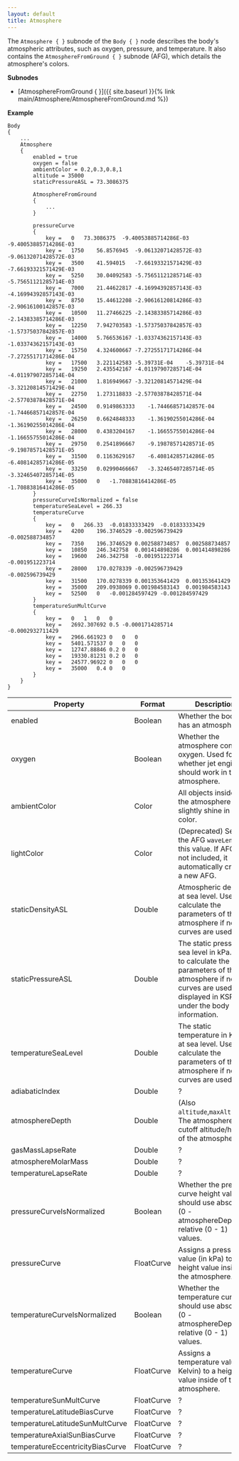```yaml
---
layout: default
title: Atmosphere
---
```


The `Atmosphere { }` subnode of the `Body { }` node describes the body's atmospheric attributes, such as oxygen, pressure, and temperature. It also contains the `AtmosphereFromGround { }` subnode (AFG), which details the atmosphere's colors.

**Subnodes**
* [AtmosphereFromGround { }]({{ site.baseurl }}{% link main/Atmosphere/AtmosphereFromGround.md %})

**Example**
```
Body
{
	...
	Atmosphere
	{
		enabled = true
		oxygen = false
		ambientColor = 0.2,0.3,0.8,1
		altitude = 35000
		staticPressureASL = 73.3086375

		AtmosphereFromGround
		{
			...
		}

		pressureCurve
		{
			key =	0	73.3086375	-9.40053885714286E-03	-9.40053885714286E-03
			key =	1750	56.8576945	-9.06132071428572E-03	-9.06132071428572E-03
			key =	3500	41.594015	-7.66193321571429E-03	-7.66193321571429E-03
			key =	5250	30.04092583	-5.75651121285714E-03	-5.75651121285714E-03
			key =	7000	21.44622817	-4.16994392857143E-03	-4.16994392857143E-03
			key =	8750	15.44612208	-2.90616120814286E-03	-2.90616100142857E-03
			key =	10500	11.27466225	-2.14383385714286E-03	-2.14383385714286E-03
			key =	12250	7.942703583	-1.57375037842857E-03	-1.57375037842857E-03
			key =	14000	5.766536167	-1.03374362157143E-03	-1.03374362157143E-03
			key =	15750	4.324600667	-7.27255171714286E-04	-7.27255171714286E-04
			key =	17500	3.221142583	-5.39731E-04	-5.39731E-04
			key =	19250	2.435542167	-4.01197907285714E-04	-4.01197907285714E-04
			key =	21000	1.816949667	-3.32120814571429E-04	-3.32120814571429E-04
			key =	22750	1.273118833	-2.57703878428571E-04	-2.57703878428571E-04
			key =	24500	0.9149863333	-1.74466857142857E-04	-1.74466857142857E-04
			key =	26250	0.6624848333	-1.36190255014286E-04	-1.36190255014286E-04
			key =	28000	0.4383204167	-1.16655755014286E-04	-1.16655755014286E-04
			key =	29750	0.2541896667	-9.19878571428571E-05	-9.19878571428571E-05
			key =	31500	0.1163629167	-6.40814285714286E-05	-6.40814285714286E-05
			key =	33250	0.02990466667	-3.32465407285714E-05	-3.32465407285714E-05
			key =	35000	0	-1.70883816414286E-05	-1.70883816414286E-05
		}
		pressureCurveIsNormalized = false
		temperatureSeaLevel = 266.33
		temperatureCurve
		{
			key =	0	266.33	-0.01833333429	-0.01833333429
			key =	4200	196.3746529	-0.002596739429	-0.002588734857
			key =	7350	196.3746529	0.002588734857	0.002588734857
			key =	10850	246.342758	0.001414898286	0.001414898286
			key =	19600	246.342758	-0.001951223714	-0.001951223714
			key =	28000	170.0278339	-0.002596739429	-0.002596739429
			key =	31500	170.0278339	0.001353641429	0.001353641429
			key =	35000	209.0938069	0.001984583143	0.001984583143
			key =	52500	0	-0.001284597429	-0.001284597429
		}
		temperatureSunMultCurve
		{
			key =	0	1	0	0
			key =	2692.307692	0.5	-0.0001714285714	-0.0002932711429
			key =	2966.661923	0	0	0
			key =	5401.571537	0	0	0
			key =	12747.88846	0.2	0	0
			key =	19330.81231	0.2	0	0
			key =	24577.96922	0	0	0
			key =	35000	0.4	0	0
		}
	}
}
```

|Property|Format|Description|
|--------|------|-----------|
|enabled|Boolean|Whether the body has an atmosphere.|
|oxygen|Boolean|Whether the atmosphere contains oxygen. Used for whether jet engines should work in the atmosphere.|
|ambientColor|Color|All objects inside of the atmosphere will slightly shine in this color.|
|lightColor|Color|(Deprecated) Sets the AFG `waveLength` to this value. If AFG is not included, it automatically creates a new AFG.|
|staticDensityASL|Double|Atmospheric density at sea level. Used to calculate the parameters of the atmosphere if no curves are used.|
|staticPressureASL|Double|The static pressure at sea level in kPa. Used to calculate the parameters of the atmosphere if no curves are used. It is displayed in KSP under the body information.|
|temperatureSeaLevel|Double|The static temperature in Kelvin at sea level. Used to calculate the parameters of the atmosphere if no curves are used.|
|adiabaticIndex|Double|?|
|atmosphereDepth|Double|(Also `altitude`,`maxAltitude`) The atmosphere cutoff altitude/height of the atmosphere.|
|gasMassLapseRate|Double|?|
|atmosphereMolarMass|Double|?|
|temperatureLapseRate|Double|?|
|pressureCurveIsNormalized|Boolean|Whether the pressure curve height values should use absolute (0 - atmosphereDepth) or relative (0 - 1) values.|
|pressureCurve|FloatCurve|Assigns a pressure value (in kPa) to a height value inside of the atmosphere.|
|temperatureCurveIsNormalized|Boolean|Whether the temperature curve should use absolute (0 - atmosphereDepth) or relative (0 - 1) values.|
|temperatureCurve|FloatCurve|Assigns a temperature value (in Kelvin) to a height value inside of the atmosphere.|
|temperatureSunMultCurve|FloatCurve|?|
|temperatureLatitudeBiasCurve|FloatCurve|?|
|temperatureLatitudeSunMultCurve|FloatCurve|?|
|temperatureAxialSunBiasCurve|FloatCurve|?|
|temperatureEccentricityBiasCurve|FloatCurve|?|
